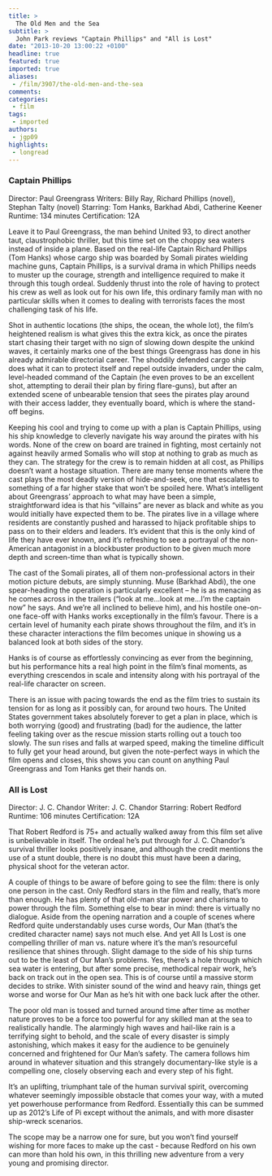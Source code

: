 ```yaml
---
title: >
  The Old Men and the Sea
subtitle: >
  John Park reviews "Captain Phillips" and "All is Lost"
date: "2013-10-20 13:00:22 +0100"
headline: true
featured: true
imported: true
aliases:
 - /film/3907/the-old-men-and-the-sea
comments:
categories:
 - film
tags:
 - imported
authors:
 - jgp09
highlights:
 - longread
---
```


###  Captain Phillips

Director: Paul Greengrass
 Writers: Billy Ray, Richard Phillips (novel), Stephan Talty (novel)
 Starring: Tom Hanks, Barkhad Abdi, Catherine Keener
 Runtime: 134 minutes
 Certification: 12A

Leave it to Paul Greengrass, the man behind United 93, to direct another taut, claustrophobic thriller, but this time set on the choppy sea waters instead of inside a plane. Based on the real-life Captain Richard Phillips (Tom Hanks) whose cargo ship was boarded by Somali pirates wielding machine guns, Captain Phillips, is a survival drama in which Phillips needs to muster up the courage, strength and intelligence required to make it through this tough ordeal. Suddenly thrust into the role of having to protect his crew as well as look out for his own life, this ordinary family man with no particular skills when it comes to dealing with terrorists faces the most challenging task of his life.

Shot in authentic locations (the ships, the ocean, the whole lot), the film’s heightened realism is what gives this the extra kick, as once the pirates start chasing their target with no sign of slowing down despite the unkind waves, it certainly marks one of the best things Greengrass has done in his already admirable directorial career. The shoddily defended cargo ship does what it can to protect itself and repel outside invaders, under the calm, level-headed command of the Captain (he even proves to be an excellent shot, attempting to derail their plan by firing flare-guns), but after an extended scene of unbearable tension that sees the pirates play around with their access ladder, they eventually board, which is where the stand-off begins.

Keeping his cool and trying to come up with a plan is Captain Phillips, using his ship knowledge to cleverly navigate his way around the pirates with his words. None of the crew on board are trained in fighting, most certainly not against heavily armed Somalis who will stop at nothing to grab as much as they can. The strategy for the crew is to remain hidden at all cost, as Phillips doesn’t want a hostage situation. There are many tense moments where the cast plays the most deadly version of hide-and-seek, one that escalates to something of a far higher stake that won’t be spoiled here.
 What’s intelligent about Greengrass’ approach to what may have been a simple, straightforward idea is that his “villains” are never as black and white as you would initially have expected them to be. The pirates live in a village where residents are constantly pushed and harassed to hijack profitable ships to pass on to their elders and leaders. It’s evident that this is the only kind of life they have ever known, and it’s refreshing to see a portrayal of the non-American antagonist in a blockbuster production to be given much more depth and screen-time than what is typically shown.

The cast of the Somali pirates, all of them non-professional actors in their motion picture debuts, are simply stunning. Muse (Barkhad Abdi), the one spear-heading the operation is particularly excellent – he is as menacing as he comes across in the trailers (“look at me…look at me…I’m the captain now” he says. And we’re all inclined to believe him), and his hostile one-on-one face-off with Hanks works exceptionally in the film’s favour. There is a certain level of humanity each pirate shows throughout the film, and it’s in these character interactions the film becomes unique in showing us a balanced look at both sides of the story.

Hanks is of course as effortlessly convincing as ever from the beginning, but his performance hits a real high point in the film’s final moments, as everything crescendos in scale and intensity along with his portrayal of the real-life character on screen.

There is an issue with pacing towards the end as the film tries to sustain its tension for as long as it possibly can, for around two hours. The United States government takes absolutely forever to get a plan in place, which is both worrying (good) and frustrating (bad) for the audience, the latter feeling taking over as the rescue mission starts rolling out a touch too slowly. The sun rises and falls at warped speed, making the timeline difficult to fully get your head around, but given the note-perfect ways in which the film opens and closes, this shows you can count on anything Paul Greengrass and Tom Hanks get their hands on.

###  All is Lost

Director: J. C. Chandor
 Writer: J. C. Chandor
 Starring: Robert Redford
 Runtime: 106 minutes
 Certification: 12A

That Robert Redford is 75+ and actually walked away from this film set alive is unbelievable in itself. The ordeal he’s put through for J. C. Chandor’s survival thriller looks positively insane, and although the credit mentions the use of a stunt double, there is no doubt this must have been a daring, physical shoot for the veteran actor.

A couple of things to be aware of before going to see the film: there is only one person in the cast. Only Redford stars in the film and really, that’s more than enough. He has plenty of that old-man star power and charisma to power through the film. Something else to bear in mind: there is virtually no dialogue. Aside from the opening narration and a couple of scenes where Redford quite understandably uses curse words, Our Man (that’s the credited character name) says not much else. And yet All Is Lost is one compelling thriller of man vs. nature where it’s the man’s resourceful resilience that shines through.
 Slight damage to the side of his ship turns out to be the least of Our Man’s problems. Yes, there’s a hole through which sea water is entering, but after some precise, methodical repair work, he’s back on track out in the open sea. This is of course until a massive storm decides to strike. With sinister sound of the wind and heavy rain, things get worse and worse for Our Man as he’s hit with one back luck after the other.

The poor old man is tossed and turned around time after time as mother nature proves to be a force too powerful for any skilled man at the sea to realistically handle. The alarmingly high waves and hail-like rain is a terrifying sight to behold, and the scale of every disaster is simply astonishing, which makes it easy for the audience to be genuinely concerned and frightened for Our Man’s safety. The camera follows him around in whatever situation and this strangely documentary-like style is a compelling one, closely observing each and every step of his fight.

It’s an uplifting, triumphant tale of the human survival spirit, overcoming whatever seemingly impossible obstacle that comes your way, with a muted yet powerhouse performance from Redford. Essentially this can be summed up as 2012’s Life of Pi except without the animals, and with more disaster ship-wreck scenarios.

The scope may be a narrow one for sure, but you won’t find yourself wishing for more faces to make up the cast - because Redford on his own can more than hold his own, in this thrilling new adventure from a very young and promising director.
